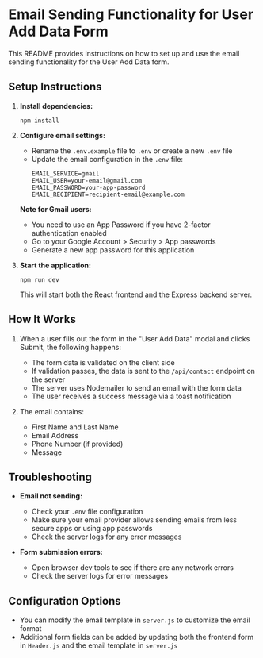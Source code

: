 # Email Sending Functionality for User Add Data Form

This README provides instructions on how to set up and use the email sending functionality for the User Add Data form.

## Setup Instructions

1. **Install dependencies:**
   ```
   npm install
   ```

2. **Configure email settings:**
   - Rename the `.env.example` file to `.env` or create a new `.env` file
   - Update the email configuration in the `.env` file:
     ```
     EMAIL_SERVICE=gmail
     EMAIL_USER=your-email@gmail.com
     EMAIL_PASSWORD=your-app-password
     EMAIL_RECIPIENT=recipient-email@example.com
     ```

   **Note for Gmail users:**
   - You need to use an App Password if you have 2-factor authentication enabled
   - Go to your Google Account > Security > App passwords
   - Generate a new app password for this application

3. **Start the application:**
   ```
   npm run dev
   ```
   This will start both the React frontend and the Express backend server.

## How It Works

1. When a user fills out the form in the "User Add Data" modal and clicks Submit, the following happens:
   - The form data is validated on the client side
   - If validation passes, the data is sent to the `/api/contact` endpoint on the server
   - The server uses Nodemailer to send an email with the form data
   - The user receives a success message via a toast notification

2. The email contains:
   - First Name and Last Name
   - Email Address
   - Phone Number (if provided)
   - Message

## Troubleshooting

- **Email not sending:**
  - Check your `.env` file configuration
  - Make sure your email provider allows sending emails from less secure apps or using app passwords
  - Check the server logs for any error messages

- **Form submission errors:**
  - Open browser dev tools to see if there are any network errors
  - Check the server logs for error messages

## Configuration Options

- You can modify the email template in `server.js` to customize the email format
- Additional form fields can be added by updating both the frontend form in `Header.js` and the email template in `server.js`